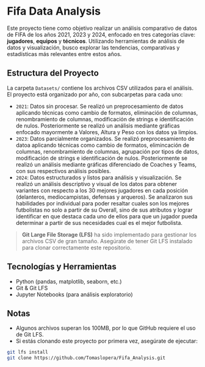 # Fifa Data Analysis

Este proyecto tiene como objetivo realizar un análisis comparativo de datos de FIFA de los años 2021, 2023 y 2024, enfocado en tres categorías clave: **jugadores**, **equipos** y **técnicos**. Utilizando herramientas de análisis de datos y visualización, busco explorar las tendencias, comparativas y estadísticas más relevantes entre estos años.

## Estructura del Proyecto

La carpeta `Datasets/` contiene los archivos CSV utilizados para el análisis. El proyecto está organizado por año, con subcarpetas para cada uno:

- `2021`: Datos sin procesar. Se realizó un preprocesamiento de datos aplicando técnicas como cambio de formatos, eliminación de columnas, renombramiento de columnas, modificación de strings e identificación de nulos. Posteriormente se realizó un análisis mediante gráficas enfocado mayormente a Valores, Altura y Peso con los datos ya limpios. 
- `2023`: Datos parcialmente organizados. Se realizó preprocesamiento de datoa aplicando técnicas como cambio de formatos, elimincación de columnas, renombramiento de columnas, agrupación por tipos de datos, modificación de strings e identificación de nulos. Posteriormente se realizó un análisis mediante gráficas diferenciado de Coaches y Teams, con sus respectivos análisis posibles. 
- `2024`: Datos estructurados y listos para análisis y visualización. Se realizó un análisis descriptivo y visual de los datos para obtener variantes con respecto a los 30 mejores jugadores en cada posición (delanteros, mediocampistas, defensas y arqueros). Se analizaron sus habilidades por individual para poder resaltar cuales son los mejores futbolistas no solo a partir de su Overall, sino de sus atributos y lograr identificar en que destaca cada uno de ellos para que un jugador pueda determinar a partir de sus necesidades cual es el mejor futbolista.

> **Git Large File Storage (LFS)** ha sido implementado para gestionar los archivos CSV de gran tamaño. Asegúrate de tener Git LFS instalado para clonar correctamente este repositorio.

## Tecnologías y Herramientas

- Python (pandas, matplotlib, seaborn, etc.)
- Git & Git LFS
- Jupyter Notebooks (para análisis exploratorio)

## Notas

- Algunos archivos superan los 100MB, por lo que GitHub requiere el uso de Git LFS.
- Si estás clonando este proyecto por primera vez, asegúrate de ejecutar:

```bash
git lfs install
git clone https://github.com/Tomaslopera/Fifa_Analysis.git
```

